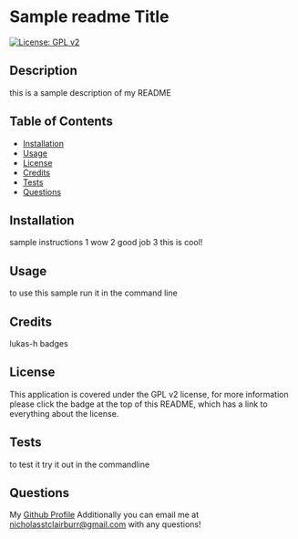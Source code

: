 # Sample readme Title
  [![License: GPL v2](https://img.shields.io/badge/License-GPL_v2-blue.svg)](https://www.gnu.org/licenses/old-licenses/gpl-2.0.en.html)
  ## Description
  this is a sample description of my README
  ## Table of Contents
  - [Installation](#installation)
  - [Usage](#usage)
  - [License](#license)
  - [Credits](#credits)
  - [Tests](#tests)
  - [Questions](#questions)

  ## Installation
  sample instructions 1 wow 2 good job 3 this is cool!
  ## Usage 
  to use this sample run it in the command line 
  ## Credits
  lukas-h badges
  ## License
  This application is covered under the GPL v2 license, for more information please click the badge at the top of this README, which has a link to everything about the license.
  ## Tests
  to test it try it out in the commandline
  ## Questions
  My [Github Profile](https://github.com/itsmenickfromschool)
  Additionally you can email me at <nicholasstclairburr@gmail.com> with any questions!
